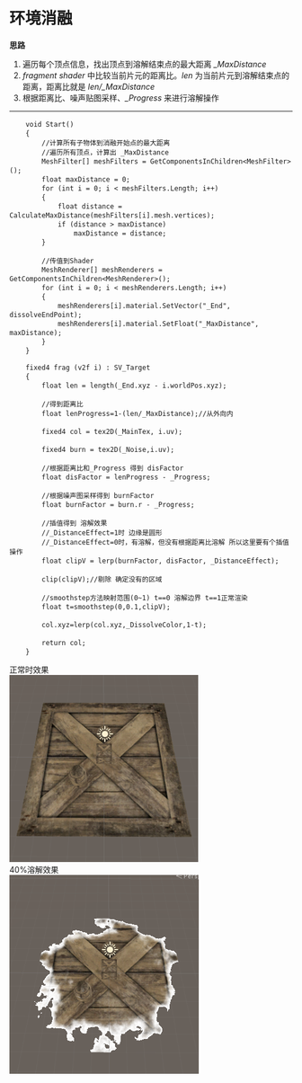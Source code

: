 # 环境消融  

**思路**
1. 遍历每个顶点信息，找出顶点到溶解结束点的最大距离 *_MaxDistance*
2. *fragment shader* 中比较当前片元的距离比。*len* 为当前片元到溶解结束点的距离，距离比就是 *len/_MaxDistance*  
3. 根据距离比、噪声贴图采样、*_Progress* 来进行溶解操作  

****  

```
    void Start()
    {
        //计算所有子物体到消融开始点的最大距离
        //遍历所有顶点，计算出 _MaxDistance
        MeshFilter[] meshFilters = GetComponentsInChildren<MeshFilter>();
        float maxDistance = 0;
        for (int i = 0; i < meshFilters.Length; i++)
        {
            float distance = CalculateMaxDistance(meshFilters[i].mesh.vertices);
            if (distance > maxDistance)
                maxDistance = distance;
        }

        //传值到Shader
        MeshRenderer[] meshRenderers = GetComponentsInChildren<MeshRenderer>();
        for (int i = 0; i < meshRenderers.Length; i++)
        {
            meshRenderers[i].material.SetVector("_End", dissolveEndPoint);
            meshRenderers[i].material.SetFloat("_MaxDistance", maxDistance);
        }
    }
```    

```
    fixed4 frag (v2f i) : SV_Target
    {
        float len = length(_End.xyz - i.worldPos.xyz);

        //得到距离比
        float lenProgress=1-(len/_MaxDistance);//从外向内

        fixed4 col = tex2D(_MainTex, i.uv);

        fixed4 burn = tex2D(_Noise,i.uv);

        //根据距离比和_Progress 得到 disFactor
        float disFactor = lenProgress - _Progress;

        //根据噪声图采样得到 burnFactor
        float burnFactor = burn.r - _Progress;

        //插值得到 溶解效果 
        //_DistanceEffect=1时 边缘是圆形
        //_DistanceEffect=0时，有溶解，但没有根据距离比溶解 所以这里要有个插值操作
        float clipV = lerp(burnFactor, disFactor, _DistanceEffect);

        clip(clipV);//剔除 确定没有的区域	

        //smoothstep方法映射范围(0~1) t==0 溶解边界 t==1正常渲染
        float t=smoothstep(0,0.1,clipV);

        col.xyz=lerp(col.xyz,_DissolveColor,1-t);

        return col;
    }
```  
正常时效果  
![normal](screenshoot/1.png)  
40%溶解效果  
![normal](screenshoot/2.png)
